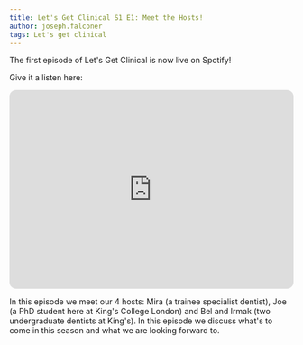 ```yaml
---
title: Let's Get Clinical S1 E1: Meet the Hosts!
author: joseph.falconer
tags: Let's get clinical
---
```

The first episode of Let's Get Clinical is now live on Spotify!

Give it a listen here:

<iframe style="border-radius:12px" src="https://open.spotify.com/embed/episode/2kop5uJEoKYHsFPbKOXHuC?utm_source=generator" width="100%" height="352" frameBorder="0" allowfullscreen="" allow="autoplay; clipboard-write; encrypted-media; fullscreen; picture-in-picture" loading="lazy"></iframe>

In this episode we meet our 4 hosts: Mira (a trainee specialist dentist), Joe (a PhD student here at King's College London) and Bel and Irmak (two undergraduate dentists at King's). In this episode we discuss what's to come in this season and what we are looking forward to.
